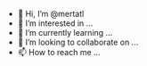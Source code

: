 - 👋 Hi, I’m @mertatl
- 👀 I’m interested in ...
- 🌱 I’m currently learning ...
- 💞️ I’m looking to collaborate on ...
- 📫 How to reach me ...

<!---
mertatl/mertatl is a ✨ special ✨ repository because its `README.md` (this file) appears on your GitHub profile.
You can click the Preview link to take a look at your changes.
--->
